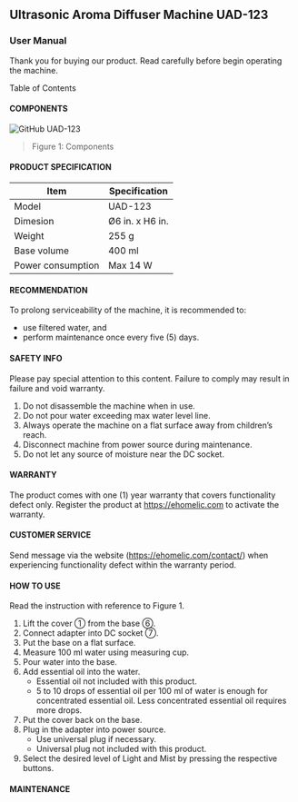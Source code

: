 ## Ultrasonic Aroma Diffuser Machine UAD-123 
### User Manual
Thank you for buying our product. Read carefully before begin operating the machine.

Table of Contents

#### COMPONENTS

![GitHub UAD-123](https://github.com/ahzarusli/Technical-Writing/assets/143250870/6e473e4a-09c3-43a2-a819-23051060ceb7)
> Figure 1: Components

#### PRODUCT SPECIFICATION

|Item|Specification|
|---|---|
|Model|UAD-123|
|Dimesion|Ø6 in. x H6 in.|
|Weight|255 g|
|Base volume|400 ml|
|Power consumption|Max 14 W|

#### RECOMMENDATION

To prolong serviceability of the machine, it is recommended to:
* use filtered water, and
* perform maintenance once every five (5) days.

#### SAFETY INFO

Please pay special attention to this content. Failure to comply may result in failure and void warranty.

1.	Do not disassemble the machine when in use.
2.	Do not pour water exceeding max water level line. 
3.	Always operate the machine on a flat surface away from children’s reach.
4.	Disconnect machine from power source during maintenance.
5.	Do not let any source of moisture near the DC socket.

#### WARRANTY

The product comes with one (1) year warranty that covers functionality defect only. Register the product at https://ehomelic.com to activate the warranty.

#### CUSTOMER SERVICE

Send message via the website (https://ehomelic.com/contact/) when experiencing functionality defect within the warranty period.

#### HOW TO USE

Read the instruction with reference to Figure 1.

1.	Lift the cover ① from the base ⑥.
2.	Connect adapter into DC socket ⑦.
3.	Put the base on a flat surface.
4.	Measure 100 ml water using measuring cup.
5.	Pour water into the base.
6.	Add essential oil into the water.
    - Essential oil not included with this product.
    - 5 to 10 drops of essential oil per 100 ml of water is enough for concentrated essential oil. Less concentrated essential oil requires more drops.
7.	Put the cover back on the base.
8.	Plug in the adapter into power source.
    - Use universal plug if necessary.
    - Universal plug not included with this product.
9.	Select the desired level of Light and Mist by pressing the respective buttons.

#### MAINTENANCE

